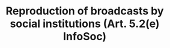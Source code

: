 ---
title: "Reproduction of broadcasts by social institutions (Art. 5.2(e) InfoSoc)"
short: "info52e"
draft: "false"
summary: ""
more: ""
linklaw: ""
---